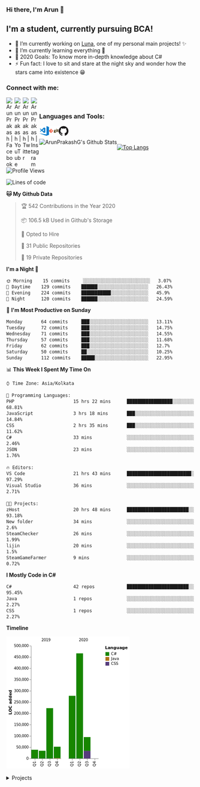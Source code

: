 ### Hi there, I'm Arun 👋

## I'm a student, currently pursuing BCA!
- 🔭 I’m currently working on [Luna](https://github.com/ArunPrakashG/Luna), one of my personal main projects! ✨
- 🌱 I’m currently learning everything 🤣
- 🥅 2020 Goals: To know more in-depth knowledge about C#
- ⚡ Fun fact: I love to sit and stare at the night sky and wonder how the stars came into existence 😁

### Connect with me:

[<img align="left" alt="Arun Prakash | Facebook" width="22px" src="https://image.flaticon.com/icons/svg/1051/1051309.svg" />](https://www.facebook.com/arunprakash.i)
[<img align="left" alt="Arun Prakash | YouTube" width="22px" src="https://cdn.jsdelivr.net/npm/simple-icons@v3/icons/youtube.svg" />](https://www.youtube.com/channel/UCBRH9NGsZO3EA7kZ6ftx5rQ)
[<img align="left" alt="Arun Prakash | Twitter" width="22px" src="https://cdn.jsdelivr.net/npm/simple-icons@v3/icons/twitter.svg" />](https://twitter.com/_arunprakash_)
[<img align="left" alt="Arun Prakash | Instagram" width="22px" src="https://cdn.jsdelivr.net/npm/simple-icons@v3/icons/instagram.svg" />](https://www.instagram.com/iarun.prakash/)

<br />

### Languages and Tools:

[<img align="left" alt="Visual Studio Code" width="26px" src="https://raw.githubusercontent.com/github/explore/80688e429a7d4ef2fca1e82350fe8e3517d3494d/topics/visual-studio-code/visual-studio-code.png" />](ArunPrakashG)
[<img align="left" alt="Git" width="26px" src="https://raw.githubusercontent.com/github/explore/80688e429a7d4ef2fca1e82350fe8e3517d3494d/topics/git/git.png" />](ArunPrakashG)
[<img align="left" alt="GitHub" width="26px" src="https://raw.githubusercontent.com/github/explore/78df643247d429f6cc873026c0622819ad797942/topics/github/github.png" />](ArunPrakashG)

<br />
<br />

<img align="left" alt="ArunPrakashG's Github Stats" src="https://github-readme-stats.vercel.app/api?username=ArunPrakashG&show_icons=true&hide_border=true&count_private=true" />

[![Top Langs](https://github-readme-stats.vercel.app/api/top-langs/?username=ArunPrakashG)](https://github.com/ArunPrakashG/github-readme-stats)

<br />

<!--START_SECTION:waka-->
![Profile Views](http://img.shields.io/badge/Profile%20Views-9-blue)

![Lines of code](https://img.shields.io/badge/From%20Hello%20World%20I%27ve%20Written-2.7%20million%20lines%20of%20code-blue)

**🐱 My Github Data** 

> 🏆 542 Contributions in the Year 2020
 > 
> 📦 106.5 kB Used in Github's Storage 
 > 
> 💼 Opted to Hire
 > 
> 📜 31 Public Repositories
 > 
> 🔑 19 Private Repositories 

**I'm a Night 🦉** 

```text
🌞 Morning    15 commits     ░░░░░░░░░░░░░░░░░░░░░░░░░   3.07% 
🌆 Daytime    129 commits    ██████░░░░░░░░░░░░░░░░░░░   26.43% 
🌃 Evening    224 commits    ███████████░░░░░░░░░░░░░░   45.9% 
🌙 Night      120 commits    ██████░░░░░░░░░░░░░░░░░░░   24.59%

```
📅 **I'm Most Productive on Sunday** 

```text
Monday       64 commits     ███░░░░░░░░░░░░░░░░░░░░░░   13.11% 
Tuesday      72 commits     ███░░░░░░░░░░░░░░░░░░░░░░   14.75% 
Wednesday    71 commits     ███░░░░░░░░░░░░░░░░░░░░░░   14.55% 
Thursday     57 commits     ███░░░░░░░░░░░░░░░░░░░░░░   11.68% 
Friday       62 commits     ███░░░░░░░░░░░░░░░░░░░░░░   12.7% 
Saturday     50 commits     ██░░░░░░░░░░░░░░░░░░░░░░░   10.25% 
Sunday       112 commits    █████░░░░░░░░░░░░░░░░░░░░   22.95%

```


📊 **This Week I Spent My Time On** 

```text
⌚︎ Time Zone: Asia/Kolkata

💬 Programming Languages: 
PHP                      15 hrs 22 mins      █████████████████░░░░░░░░   68.81% 
JavaScript               3 hrs 18 mins       ███░░░░░░░░░░░░░░░░░░░░░░   14.84% 
CSS                      2 hrs 35 mins       ███░░░░░░░░░░░░░░░░░░░░░░   11.62% 
C#                       33 mins             ░░░░░░░░░░░░░░░░░░░░░░░░░   2.46% 
JSON                     23 mins             ░░░░░░░░░░░░░░░░░░░░░░░░░   1.76%

🔥 Editors: 
VS Code                  21 hrs 43 mins      ████████████████████████░   97.29% 
Visual Studio            36 mins             ░░░░░░░░░░░░░░░░░░░░░░░░░   2.71%

🐱‍💻 Projects: 
zHost                    20 hrs 48 mins      ███████████████████████░░   93.18% 
New folder               34 mins             ░░░░░░░░░░░░░░░░░░░░░░░░░   2.6% 
SteamChecker             26 mins             ░░░░░░░░░░░░░░░░░░░░░░░░░   1.99% 
lijin                    20 mins             ░░░░░░░░░░░░░░░░░░░░░░░░░   1.5% 
SteamGameFarmer          9 mins              ░░░░░░░░░░░░░░░░░░░░░░░░░   0.72%

```

**I Mostly Code in C#** 

```text
C#                       42 repos            ███████████████████████░░   95.45% 
Java                     1 repos             ░░░░░░░░░░░░░░░░░░░░░░░░░   2.27% 
CSS                      1 repos             ░░░░░░░░░░░░░░░░░░░░░░░░░   2.27%

```


**Timeline**

![Chart not found](https://github.com/ArunPrakashG/ArunPrakashG/blob/master/charts/bar_graph.png) 


<!--END_SECTION:waka-->

<details>
  <summary>Projects</summary>
  
- [Luna](https://github.com/ArunPrakashG/Luna) - My main project, i call this one, The Long Term Project, LTP in short. My goal with this project is to rewrite its code as i get to know more about C# and .NET Core framework. I started this project as a raspberry pi application to control my room lights using a smartphone application by interfacing with a TCP Socket Server <-> Client system. Now this application can control lights with some other functionality such as a REST server instead of TCP socket, Text to speech, Entire GPIO Control with 3 drivers (RaspberryIO driver, WiringPI driver, System.Devices driver), a 'shell' utility to enter various commands, just like in a terminal, morse code generator and some more!

- [PinIndex](https://github.com/ArunPrakashG/PinIndex) - Just a wrapper for api.postalpincode.in API. used for getting post offices in a locality. (INDIA)

- [OpenWeatherApiSharp](https://github.com/ArunPrakashG/OpenWeatherApiSharp) - .NET Standard Wrapper library for api.openweathermap.org API. used for getting weather data of a locality.

- [qMath](https://github.com/ArunPrakashG/qMath) - A work in progress libary, Goal is to provide a fluent interface for various mathamatical operations. Contains many extension methods for many types, ranging from `int` to `Tuple<>`.

- [exSharp](https://github.com/ArunPrakashG/exSharp) - Contains a lot of useful extensions, personally i find it better if i have a single library for extensions which i use almost most of my time.

- [Synergy](https://github.com/ArunPrakashG/Synergy) - This is a single Solution, containing multiple projects, each with their own uses.
  - [Synergy.Extensions](https://github.com/ArunPrakashG/Synergy/tree/master/Synergy.Extensions) - Contains Helper functions to assist with a lot of tasks, such as creating threads, running an `Action` in background etc.
  - [Synergy.Logging](https://github.com/ArunPrakashG/Synergy/tree/master/Synergy.Logging) - An event based logging library which i use on my mini projects. 
  - [Synergy.PInvoke](https://github.com/ArunPrakashG/Synergy/tree/master/Synergy.PInvoke) - A wrapper library for interacting with Windows Native methods, for uses such as getting point location, getting pixel color etc.
  - [Synergy.Requests](https://github.com/ArunPrakashG/Synergy/tree/master/Synergy.Requests) - An HttpClient wrapper for sending requests. Has the ability to limit requests based on an internal `SemaphoreSlim`.
 
- [PushbulletCore](https://github.com/ArunPrakashG/PushbulletCore) - Work in progress project, a .NET Standard wrapper for Pushbullet API.
 
- [AuthedSharp](https://github.com/ArunPrakashG/AuthedSharp) - .NET Standard wrapper library for beta.authed.io API.
 
- [SystemTimeSync](https://github.com/ArunPrakashG/SystemTimeSync) - A windows service application, I made this to act as a workaround for system time sync error on latest windows build (v2004). The service will start automatically on system startup and connects with time.windows.com NTP server and forcefully syncs the system time with the one received from the NTP server.
 
- [DirectoryZync](https://github.com/ArunPrakashG/DirectoryZync) - Work in progress, Sync between two directories in your PC, sync the files, and subfolders, create backup copies of a directory.
 
- [DisableWindowsService](https://github.com/ArunPrakashG/DisableWindowsService) - Command line utility to disable windows services. Supports startup arguments and runs the disabling process parallely for each service.
 
- [GSTValidator](https://github.com/ArunPrakashG/GSTValidator) - Console application to search GST Practitioners. (INDIA)
 
- [BulkMailer](https://github.com/ArunPrakashG/BulkMailer) - Send emails in bulk from an account. Made for just a small purpose, Use this at your own risk as gmail might flag your account for spam.

- [SteamBanChecker](https://github.com/ArunPrakashG/SteamBanChecker) - Checks ban status on steam accounts in bulk.

- [EpisodateSharp](https://github.com/ArunPrakashG/EpisodateSharp) - Unoffical .NET Standard wrapper library to interact with https://www.episodate.com/api API.
</details>

